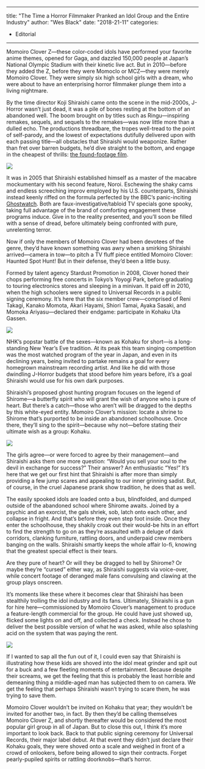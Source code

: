 
---
title: "The Time a Horror Filmmaker Pranked an Idol Group and the Entire Industry"
author: "Wes Black"
date: "2018-21-11"
categories:
- Editorial
---

Momoiro Clover Z—these color-coded idols have performed your favorite anime themes, opened for Gaga, and dazzled 150,000 people at Japan’s National Olympic Stadium with their kinetic live act. But in 2010—before they added the Z, before they were Momoclo or MCZ—they were merely Momoiro Clover. They were simply six high school girls with a dream, who were about to have an enterprising horror filmmaker plunge them into a living nightmare.

By the time director Koji Shiraishi came onto the scene in the mid-2000s, J-Horror wasn’t just dead, it was a pile of bones resting at the bottom of an abandoned well. The boom brought on by titles such as Ringu—inspiring remakes, sequels, and sequels to the remakes—was now little more than a dulled echo. The productions threadbare, the tropes well-tread to the point of self-parody, and the lowest of expectations dutifully delivered upon with each passing title—all obstacles that Shiraishi would weaponize. Rather than fret over barren budgets, he’d dive straight to the bottom, and engage in the cheapest of thrills: [the found-footage film](https://vrvblog.co/morrell/3336/blair-witch/).

![](https://i1.wp.com/vrvblog.co/wp-content/uploads/2018/11/Shiraishi-1.jpg?resize=770%2C434&#038;ssl=1)

It was in 2005 that Shiraishi established himself as a master of the macabre mockumentary with his second feature, Noroi. Eschewing the shaky cams and endless screeching improv employed by his U.S. counterparts, Shiraishi instead keenly riffed on the formula perfected by the BBC’s panic-inciting [Ghostwatch](https://vrv.co/watch/GY5VZ0JEY/Ghostwatch). Both are faux-investigative/tabloid TV specials gone spooky, taking full advantage of the brand of comforting engagement these programs induce. Give in to the reality presented, and you’ll soon be filled with a sense of dread, before ultimately being confronted with pure, unrelenting terror. 

Now if only the members of Momoiro Clover had been devotees of the genre, they’d have known something was awry when a smirking Shiraishi arrived—camera in tow—to pitch a TV fluff piece entitled Momoiro Clover: Haunted Spot Hunt! But in their defense, they&#8217;d been a little busy.

Formed by talent agency Stardust Promotion in 2008, Clover honed their chops performing free concerts in Tokyo’s Yoyogi Park, before graduating to touring electronics stores and sleeping in a minivan. It paid off in 2010, when the high schoolers were signed to Universal Records in a public signing ceremony. It’s here that the six member crew—comprised of Reni Takagi, Kanako Momota, Akari Hayami, Shiori Tamai, Ayaka Sasaki, and Momoka Ariyasu—declared their endgame: participate in Kohaku Uta Gassen.

![](https://i0.wp.com/vrvblog.co/wp-content/uploads/2018/11/Shirome3-1.jpg?resize=580%2C407&#038;ssl=1)

NHK’s popstar battle of the sexes—known as Kohaku for short—is a long-standing New Year’s Eve tradition. At its peak this team singing competition was the most watched program of the year in Japan, and even in its declining years, being invited to partake remains a goal for every homegrown mainstream recording artist. And like he did with those dwindling J-Horror budgets that stood before him years before, it’s a goal Shiraishi would use for his own dark purposes. 

Shiraishi’s proposed ghost hunting program focuses on the legend of Shirome—a butterfly spirit who will grant the wish of anyone who is pure of heart. But there’s a catch—those who aren’t will be dragged to the depths by this white-eyed entity. Momoiro Clover’s mission: locate a shrine to Shirome that’s purported to be inside an abandoned schoolhouse. Once there, they’ll sing to the spirit—because why not—before stating their ultimate wish as a group: Kohaku.

![](https://i2.wp.com/vrvblog.co/wp-content/uploads/2018/11/Shirome2-1.jpg?resize=598%2C336&#038;ssl=1)

The girls agree—or were forced to agree by their management—and Shiraishi asks them one more question: “Would you sell your soul to the devil in exchange for success?” Their answer? An enthusiastic “Yes!” It’s here that we get our first hint that Shiraishi is after more than simply providing a few jump scares and appealing to our inner grinning sadist. But, of course, in the cruel Japanese prank show tradition, he does that as well.

The easily spooked idols are loaded onto a bus, blindfolded, and dumped outside of the abandoned school where Shirome awaits. Joined by a psychic and an exorcist, the gals shriek, sob, latch onto each other, and collapse in fright. And that’s before they even step foot inside. Once they enter the schoolhouse, they shakily croak out their would-be hits in an effort to find the strength to go on as they’re assaulted with a deluge of dark corridors, clanking furniture, rattling doors, and underpaid crew members banging on the walls. Shiraishi smartly keeps the whole affair lo-fi, knowing that the greatest special effect is their tears.

Are they pure of heart? Or will they be dragged to hell by Shirome? Or maybe they’re “cursed” either way, as Shiraishi suggests via voice-over, while concert footage of deranged male fans convulsing and clawing at the group plays onscreen.

It’s moments like these where it becomes clear that Shiraishi has been stealthily trolling the idol industry and its fans. Ultimately, Shiraishi is a gun for hire here—commissioned by Momoiro Clover’s management to produce a feature-length commercial for the group. He could have just showed up, flicked some lights on and off, and collected a check. Instead he chose to deliver the best possible version of what he was asked, while also splashing acid on the system that was paying the rent.

![](https://i0.wp.com/vrvblog.co/wp-content/uploads/2018/11/Shirome1-1.jpg?resize=580%2C414&#038;ssl=1)

If I wanted to sap all the fun out of it, I could even say that Shiraishi is illustrating how these kids are shoved into the idol meat grinder and spit out for a buck and a few fleeting moments of entertainment. Because despite their screams, we get the feeling that this is probably the least horrible and demeaning thing a middle-aged man has subjected them to on camera. We get the feeling that perhaps Shiraishi wasn’t trying to scare them, he was trying to save them.

Momoiro Clover wouldn’t be invited on Kohaku that year; they wouldn’t be invited for another two, in fact. By then they’d be calling themselves Momoiro Clover Z, and shortly thereafter would be considered the most popular girl group in all of Japan. But to close this out, I think it’s more important to look back. Back to that public signing ceremony for Universal Records, their major label debut. At that event they didn’t just declare their Kohaku goals, they were shoved onto a scale and weighed in front of a crowd of onlookers, before being allowed to sign their contracts. Forget pearly-pupiled spirits or rattling doorknobs—that’s horror. 

